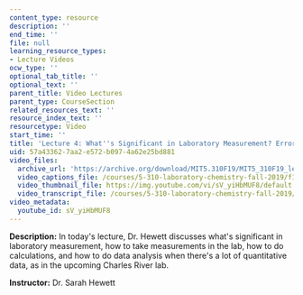 ```yaml
---
content_type: resource
description: ''
end_time: ''
file: null
learning_resource_types:
- Lecture Videos
ocw_type: ''
optional_tab_title: ''
optional_text: ''
parent_title: Video Lectures
parent_type: CourseSection
related_resources_text: ''
resource_index_text: ''
resourcetype: Video
start_time: ''
title: 'Lecture 4: What''s Significant in Laboratory Measurement? Error Analysis Lecture'
uid: 57a43362-7aa2-e572-b097-4a62e25bd881
video_files:
  archive_url: 'https://archive.org/download/MIT5.310F19/MIT5_310F19_lec04_300k.mp4 '
  video_captions_file: /courses/5-310-laboratory-chemistry-fall-2019/f1f2734e75fd5cd996736f20e3fc0c56_sV_yiHbMUF8.vtt
  video_thumbnail_file: https://img.youtube.com/vi/sV_yiHbMUF8/default.jpg
  video_transcript_file: /courses/5-310-laboratory-chemistry-fall-2019/d35ef566980179cabed3913a321905bc_sV_yiHbMUF8.pdf
video_metadata:
  youtube_id: sV_yiHbMUF8
---
```


**Description:** In today's lecture, Dr. Hewett discusses what's significant in laboratory measurement, how to take measurements in the lab, how to do calculations, and how to do data analysis when there's a lot of quantitative data, as in the upcoming Charles River lab.

**Instructor:** Dr. Sarah Hewett



